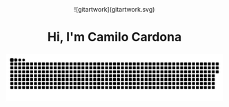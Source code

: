<div id="header" align="center">
  ![gitartwork](gitartwork.svg)
  <h1>Hi, I'm Camilo Cardona</h1>
  <h3></h3>
  <a href=#><img src="culebra.svg"></a>
</div>
